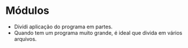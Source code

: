 # Módulos

* Dividi aplicação do programa em partes.
* Quando tem um programa muito grande, é ideal que divida em vários arquivos.